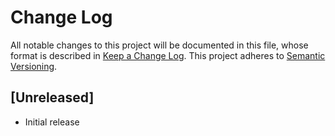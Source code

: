 # Change Log

All notable changes to this project will be documented in this file, whose format is described in [Keep a Change Log](http://keepachangelog.com/).
This project adheres to [Semantic Versioning](http://semver.org/).

## [Unreleased]

* Initial release
